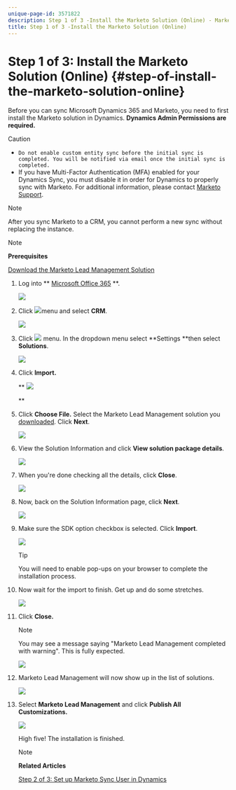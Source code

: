 ```yaml
---
unique-page-id: 3571822
description: Step 1 of 3 -Install the Marketo Solution (Online) - Marketo Docs - Product Documentation
title: Step 1 of 3 -Install the Marketo Solution (Online)
---
```


# Step 1 of 3: Install the Marketo Solution (Online) {#step-of-install-the-marketo-solution-online}

Before you can sync Microsoft Dynamics 365 and Marketo, you need to first install the Marketo solution in Dynamics. **Dynamics Admin Permissions are required.**

>[!CAUTION]
>
>* `Do not enable custom entity sync before the initial sync is completed. You will be notified via email once the initial sync is completed.`
>* If you have Multi-Factor Authentication (MFA) enabled for your Dynamics Sync, you must disable it in order for Dynamics to properly sync with Marketo. For additional information, please contact [Marketo Support](http://nation.marketo.com/community/support_solutions).
>

>[!NOTE]
>
>After you sync Marketo to a CRM, you cannot perform a new sync without replacing the instance.

>[!NOTE]
>
>**Prerequisites**
>
>[Download the Marketo Lead Management Solution](../../../../../product-docs/crm-sync/microsoft-dynamics-sync/sync-setup/download-the-marketo-lead-management-solution.md)

1. Log into ** [Microsoft Office 365](https://login.microsoftonline.com/) **.

   ![](assets/image2015-3-16-15-3a58-3a55.png)

1. Click ![](assets/image2015-3-16-16-3a1-3a13.png)menu and select **CRM**.

   ![](assets/image2015-3-16-16-3a0-3a10.png)

1. Click ![](assets/image2015-5-13-10-3a5-3a8.png) menu. In the dropdown menu select **Settings **then select **Solutions**.

   ![](assets/image2015-5-13-10-3a4-3a1.png)

1. Click **Import.**

   ** ![](assets/image2015-3-19-8-3a34-3a8.png)

   **

1. Click **Choose File.** Select the Marketo Lead Management solution you [downloaded](../../../../../product-docs/crm-sync/microsoft-dynamics-sync/sync-setup/download-the-marketo-lead-management-solution.md). Click **Next**.

   ![](assets/image2015-10-9-14-3a44-3a14.png)

1. View the Solution Information and click **View solution package details**.

   ![](assets/image2015-10-9-15-3a4-3a16.png)

1. When you're done checking all the details, click **Close**.

   ![](assets/image2015-10-9-14-3a57-3a3.png)

1. Now, back on the Solution Information page, click **Next**.

   ![](assets/image2015-10-9-14-3a59-3a24.png)

1. Make sure the SDK option checkbox is selected. Click **Import**.

   ![](assets/image2015-10-9-15-3a7-3a12.png)

   >[!TIP]
   >
   >You will need to enable pop-ups on your browser to complete the installation process.

1. Now wait for the import to finish. Get up and do some stretches.

   ![](assets/image2015-3-11-11-3a34-3a9.png)

1. Click **Close.**

   >[!NOTE]
   >
   >You may see a message saying "Marketo Lead Management completed with warning". This is fully expected.

   ![](assets/image2015-3-13-9-3a54-3a39.png)

1. Marketo Lead Management will now show up in the list of solutions.

   ![](assets/image2015-3-19-8-3a40-3a38.png)

1. Select **Marketo Lead Management** and click **Publish All Customizations.**

   ![](assets/image2015-3-19-8-3a41-3a21.png)

   High five! The installation is finished.

   >[!NOTE]
   >
   >**Related Articles**
   >
   >
   >[Step 2 of 3: Set up Marketo Sync User in Dynamics](step-2-of-3-set-up-marketo-sync-user-in-dynamics.md)


